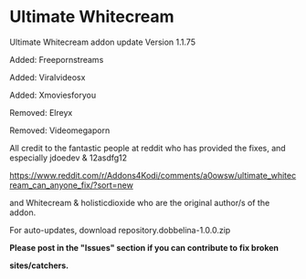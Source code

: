 # Ultimate Whitecream
Ultimate Whitecream addon update	Version 1.1.75

Added: Freepornstreams

Added: Viralvideosx

Added: Xmoviesforyou

Removed: Elreyx

Removed: Videomegaporn


All credit to the fantastic people at reddit who has provided the fixes, and especially jdoedev & 12asdfg12

https://www.reddit.com/r/Addons4Kodi/comments/a0owsw/ultimate_whitecream_can_anyone_fix/?sort=new

and Whitecream & holisticdioxide who are the original author/s of the addon.

For auto-updates, download repository.dobbelina-1.0.0.zip

**Please post in the "Issues" section if you can contribute to fix broken**

**sites/catchers.**
